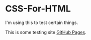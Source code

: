 # CSS-For-HTML
I'm using this to test certain things.

This is some testing site [GitHub Pages](hellowell://my-account/family-access).
